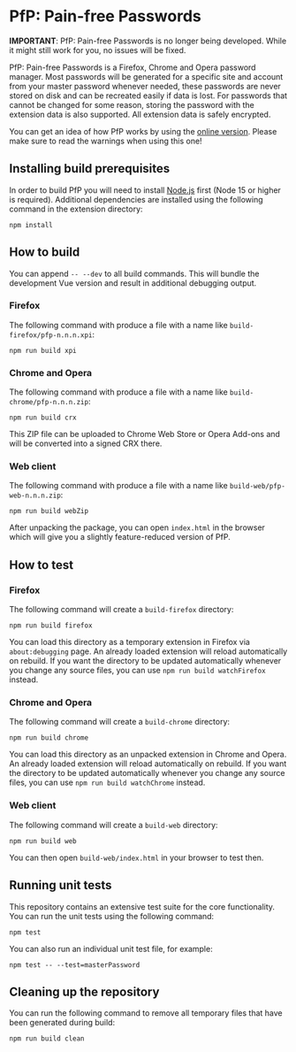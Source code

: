 PfP: Pain-free Passwords
========================

**IMPORTANT**: PfP: Pain-free Passwords is no longer being developed. While it might still work for you, no issues will be fixed.

PfP: Pain-free Passwords is a Firefox, Chrome and Opera password manager. Most passwords will be generated for a specific site and account from your master password whenever needed, these passwords are never stored on disk and can be recreated easily if data is lost. For passwords that cannot be changed for some reason, storing the password with the extension data is also supported. All extension data is safely encrypted.

You can get an idea of how PfP works by using the [online version](https://pfp.works/webclient/). Please make sure to read the warnings when using this one!

Installing build prerequisites
------------------------------

In order to build PfP you will need to install [Node.js](https://nodejs.org/) first (Node 15 or higher is required). Additional dependencies are installed using the following command in the extension directory:

    npm install

How to build
------------

You can append `-- --dev` to all build commands. This will bundle the development Vue version and result in additional debugging output.

### Firefox

The following command with produce a file with a name like `build-firefox/pfp-n.n.n.xpi`:

    npm run build xpi

### Chrome and Opera

The following command with produce a file with a name like `build-chrome/pfp-n.n.n.zip`:

    npm run build crx

This ZIP file can be uploaded to Chrome Web Store or Opera Add-ons and will be converted into a signed CRX there.

### Web client

The following command with produce a file with a name like `build-web/pfp-web-n.n.n.zip`:

    npm run build webZip

After unpacking the package, you can open `index.html` in the browser which will give you a slightly feature-reduced version of PfP.

How to test
-----------

### Firefox

The following command will create a `build-firefox` directory:

    npm run build firefox

You can load this directory as a temporary extension in Firefox via `about:debugging` page. An already loaded extension will reload automatically on rebuild. If you want the directory to be updated automatically whenever you change any source files, you can use `npm run build watchFirefox` instead.

### Chrome and Opera

The following command will create a `build-chrome` directory:

    npm run build chrome

You can load this directory as an unpacked extension in Chrome and Opera. An already loaded extension will reload automatically on rebuild. If you want the directory to be updated automatically whenever you change any source files, you can use `npm run build watchChrome` instead.

### Web client

The following command will create a `build-web` directory:

    npm run build web

You can then open `build-web/index.html` in your browser to test then.

Running unit tests
------------------

This repository contains an extensive test suite for the core functionality. You can run the unit tests using the following command:

    npm test

You can also run an individual unit test file, for example:

    npm test -- --test=masterPassword

Cleaning up the repository
--------------------------

You can run the following command to remove all temporary files that have been generated during build:

    npm run build clean
